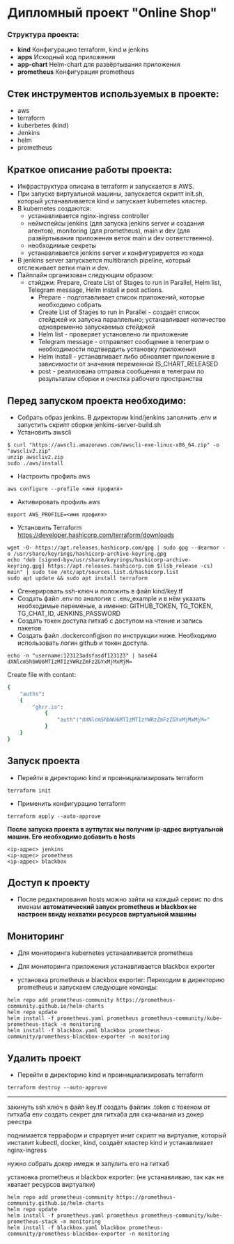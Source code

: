 # Дипломный проект "Online Shop"

### Структура проекта:
- **kind**
Конфигурацию terraform, kind и jenkins
- **apps**
Исходный код приложения
- **app-chart**
Helm-сhart для развёртывания приложения
- **prometheus**
Конфигурация prometheus

## Стек инструментов используемых в проекте:
- aws
- terraform
- kuberbetes (kind)
- Jenkins
- helm
- prometheus

## Краткое описание работы проекта:
- Инфраструктура описана в terraform и запускается в AWS.
- При запуске виртуальной машины, запускается скрипт init.sh, который устанавливается kind и запускает kubernetes кластер.
- В kubernetes создаются:
    * устанавливается nginx-ingress controller
    * неймспейсы jenkins (для запуска jenkins server и создания агентов), monitoring (для prometheus), main и dev (для развёртывания приложения веток main и dev оответственно).
    * необходимые секреты
    * устанавливается jenkins server и конфигурируется из кода
- В jenkins server запускается multibranch pipeline, который отслеживает ветки main и dev.
- Пайплайн организован следующим образом:
    * стэйджи: Prepare, Create List of Stages to run in Parallel, Helm list, Telegram message, Helm install и post actions.
        - Prepare - подготавливает список приложений, которые необходимо собрать
        - Create List of Stages to run in Parallel - создаёт список стейджей их запуска параллельно; устанавливает количество одновременно запускаемых стейджей
        - Helm list - проверяет установлено ли приложение
        - Telegram message - отправляет сообщение в телеграм о необходимости подтвердить установку приложения
        - Helm install - устанавливает либо обновляет приложение в зависимости от значения переменной IS_CHART_RELEASED
        - post - реализована отправка сообщения в телеграм по результатам сборки и очистка рабочего пространства

## Перед запуском проекта необходимо:
- Собрать образ jenkins. В директории kind/jenkins заполнить .env и запустить скрипт сборки jenkins-server-build.sh
- Установить awscli
```
$ curl "https://awscli.amazonaws.com/awscli-exe-linux-x86_64.zip" -o "awscliv2.zip"
unzip awscliv2.zip
sudo ./aws/install
```
- Настроить профиль aws
```
aws configure --profile <имя профиля>
```
- Активировать профиль aws
```
export AWS_PROFILE=<имя профиля>
```
- Установить Terraform
https://developer.hashicorp.com/terraform/downloads
```
wget -O- https://apt.releases.hashicorp.com/gpg | sudo gpg --dearmor -o /usr/share/keyrings/hashicorp-archive-keyring.gpg
echo "deb [signed-by=/usr/share/keyrings/hashicorp-archive-keyring.gpg] https://apt.releases.hashicorp.com $(lsb_release -cs) main" | sudo tee /etc/apt/sources.list.d/hashicorp.list
sudo apt update && sudo apt install terraform
```
- Сгенерировать ssh-ключ и положить в файл kind/key.tf
- Создать файл .env по аналогии с .env_example и в нём указать необходимые переменые, а именно: GITHUB_TOKEN, TG_TOKEN, TG_CHAT_ID, JENKINS_PASSWORD
- Создать токен доступа гитхаб с доступом на чтение и запись пакетов
- Создать файл .dockerconfigjson по инструкции ниже. Необходимо использовать логин github и токен доступа.

```
echo -n "username:123123adsfasdf123123" | base64
dXNlcm5hbWU6MTIzMTIzYWRzZmFzZGYxMjMxMjM=
```
Create file with contant:
```bash
{
    "auths":
    {
        "ghcr.io":
            {
                "auth":"dXNlcm5hbWU6MTIzMTIzYWRzZmFzZGYxMjMxMjM="
            }
    }
}
```

## Запуск проекта
- Перейти в директорию kind и проинициализировать terraform
```
terraform init
```
- Применить конфигурацию terraform
```
terraform apply --auto-approve
```
**После запуска проекта в аутпутах мы получим ip-адрес виртуальной машин. Его необходимо добавить в hosts**
```
<ip-адрес> jenkins
<ip-адрес> prometheus
<ip-адрес> blackbox
```

## Доступ к проекту
- После редактирования hosts можно зайти на каждый сервис по dns именам
**автоматический запуск prometheus и blackbox не настроен ввиду нехватки ресурсов виртуальной машины**

## Мониторинг
- Для мониторинга kubernetes устанавливается prometheus
- Для мониторинга приложения устанавливается blackbox exporter

- установка prometheus и blackbox exporter:
Переходим в директорию prometheus и запускаем следующие команды:
```
helm repo add prometheus-community https://prometheus-community.github.io/helm-charts
helm repo update
helm install -f prometheus.yaml prometheus prometheus-community/kube-prometheus-stack -n monitoring
helm install -f blackbox.yaml blackbox prometheus-community/prometheus-blackbox-exporter -n monitoring
```

## Удалить проект
- Перейти в директорию kind и проинициализировать terraform
```
terraform destroy --auto-approve
```


------------------------------

закинуть ssh ключ в файл key.tf
создать файлик .token с токеном от гитхаба
env
создать секрет для гитхаба для скачивания из докер реестра



поднимается терраформ и страртует инит скрипт на виртуалке, который инсталит kubectl, docker, kind, создаёт кластер kind и устанавливает nginx-ingress

нужно собрать докер имедж и запулить его на гитхаб


установка prometheus и blackbox exporter: (не устанавливаю, так как не хватает ресурсов виртуалки)
```
helm repo add prometheus-community https://prometheus-community.github.io/helm-charts
helm repo update
helm install -f prometheus.yaml prometheus prometheus-community/kube-prometheus-stack -n monitoring
helm install -f blackbox.yaml blackbox prometheus-community/prometheus-blackbox-exporter -n monitoring
```
